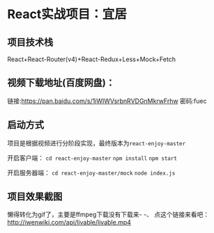 # React实战项目：宜居

## 项目技术栈
React+React-Router(v4)+React-Redux+Less+Mock+Fetch

## 视频下载地址(百度网盘)：
链接:https://pan.baidu.com/s/1iWIWVsrbnRVDGnMkrwFrhw  密码:fuec

## 启动方式
项目是根据视频进行分阶段实现，最终版本为`react-enjoy-master`

开启客户端：
`cd react-enjoy-master`
`npm install`
`npm start`

开启服务器端：
`cd react-enjoy-master/mock`
`node index.js`

## 项目效果截图
懒得转化为gif了，主要是ffmpeg下载没有下载来- -、
点这个链接来看吧：
http://iwenwiki.com/api/livable/livable.mp4